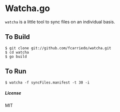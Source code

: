 # Watcha.go

`watcha` is a little tool to sync files on an individual basis.

## To Build

    $ git clone git://github.com/fcarriedo/watcha.git
    $ cd watcha
    $ go build

## To Run

    $ watcha -f syncFiles.manifest -t 30 -i

##### License

MIT
